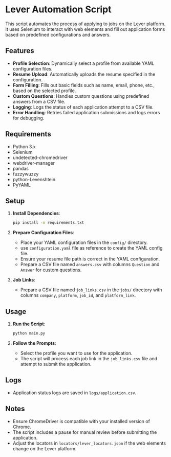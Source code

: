 
# Lever Automation Script

This script automates the process of applying to jobs on the Lever platform. It uses Selenium to interact with web elements and fill out application forms based on predefined configurations and answers.

## Features

- **Profile Selection**: Dynamically select a profile from available YAML configuration files.
- **Resume Upload**: Automatically uploads the resume specified in the configuration.
- **Form Filling**: Fills out basic fields such as name, email, phone, etc., based on the selected profile.
- **Custom Questions**: Handles custom questions using predefined answers from a CSV file.
- **Logging**: Logs the status of each application attempt to a CSV file.
- **Error Handling**: Retries failed application submissions and logs errors for debugging.

## Requirements

- Python 3.x
- Selenium
- undetected-chromedriver
- webdriver-manager
- pandas
- fuzzywuzzy
- python-Levenshtein
- PyYAML

## Setup

1. **Install Dependencies**:
   
   ```bash
   pip install -m requirements.txt
   ```

2. **Prepare Configuration Files**:
   - Place your YAML configuration files in the `config/` directory.
   - use `configuration.yaml` file as reference to create the YAML config file.
   - Ensure your resume file path is correct in the YAML configuration.
   - Prepare a CSV file named `answers.csv` with columns `Question` and `Answer` for custom questions.

3. **Job Links**:
   - Prepare a CSV file named `job_links.csv` in the `jobs/` directory with columns `company`, `platform`, `job_id`, and `platform_link`.

## Usage

1. **Run the Script**:
   
   ```bash
   python main.py
   ```

2. **Follow the Prompts**:
   - Select the profile you want to use for the application.
   - The script will process each job link in the `job_links.csv` file and attempt to submit the application.

## Logs

- Application status logs are saved in `logs/application.csv`.
<!-- - Detailed logs are saved in `lever_automation.log`. -->

## Notes

- Ensure ChromeDriver is compatible with your installed version of Chrome.
- The script includes a pause for manual review before submitting the application.
- Adjust the locators in `locators/lever_locators.json` if the web elements change on the Lever platform.

